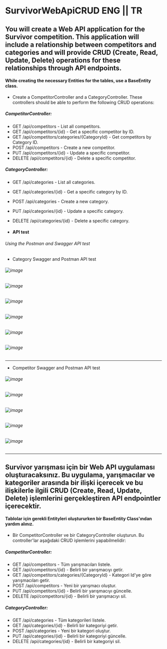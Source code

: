 # SurvivorWebApiCRUD ENG || TR 

## You will create a Web API application for the Survivor competition. This application will include a relationship between competitors and categories and will provide CRUD (Create, Read, Update, Delete) operations for these relationships through API endpoints.
#### While creating the necessary Entities for the tables, use a BaseEntity class.
- Create a CompetitorController and a CategoryController. These controllers should be able to perform the following CRUD operations:
##### CompetitorController:

- GET /api/competitors - List all competitors.
- GET /api/competitors/{id} - Get a specific competitor by ID.
- GET /api/competitors/categories/{CategoryId} - Get competitors by Category ID.
- POST /api/competitors - Create a new competitor.
- PUT /api/competitors/{id} - Update a specific competitor.
- DELETE /api/competitors/{id} - Delete a specific competitor.
  
##### CategoryController:

- GET /api/categories - List all categories.
- GET /api/categories/{id} - Get a specific category by ID.
- POST /api/categories - Create a new category.
- PUT /api/categories/{id} - Update a specific category.
- DELETE /api/categories/{id} - Delete a specific category.

- #### API test
###### Using the Postman and Swagger API test
- Category Swagger and Postman API test
###### ![image](https://github.com/user-attachments/assets/36c82d23-c3cd-47f7-a2fa-0b70e298c656)
###### ![image](https://github.com/user-attachments/assets/2f82f4df-d1f8-4b1b-a13d-dd0dc96d1eef)
###### ![image](https://github.com/user-attachments/assets/aa7df85b-eaf4-44fd-bbf3-133840b061fc)
###### ![image](https://github.com/user-attachments/assets/abca3d6c-612a-4a5a-bdf6-2831a778ce45)
###### ![image](https://github.com/user-attachments/assets/5642149a-1275-43b5-820e-8d134f133ab4)
###### ![image](https://github.com/user-attachments/assets/8064624b-1b0c-4ff9-865f-c7ab6511555d)
---
- Competitor Swagger and Postman API test 
###### ![image](https://github.com/user-attachments/assets/c97472b8-e802-4f3b-b158-fc37d05ed88c)
###### ![image](https://github.com/user-attachments/assets/08de97a2-7d86-4e90-84a5-dc0f2d0763bb)
###### ![image](https://github.com/user-attachments/assets/c13faa4b-e4ae-48af-9530-134e5d282f98)
###### ![image](https://github.com/user-attachments/assets/110872f2-cb78-4e74-a735-dc9314493c20)
###### ![image](https://github.com/user-attachments/assets/550d83a4-8732-49c4-9a5a-5c69db2d4193)

---
## Survivor yarışması için bir Web API uygulaması oluşturacaksınız. Bu uygulama, yarışmacılar ve kategoriler arasında bir ilişki içerecek ve bu ilişkilerle ilgili CRUD (Create, Read, Update, Delete) işlemlerini gerçekleştiren API endpointler içerecektir.

#### Tablolar için gerekli Entityleri oluştururken bir BaseEntity Class'ından yardım alınız.

- Bir CompetitorController ve bir CategoryController oluşturun. Bu controller'lar aşağıdaki CRUD işlemlerini yapabilmelidir:

##### CompetitorController:
- GET /api/competitors - Tüm yarışmacıları listele.
- GET /api/competitors/{id} - Belirli bir yarışmacıyı getir.
- GET /api/competitors/categories/{CategoryId} - Kategori Id'ye göre yarışmacıları getir.
- POST /api/competitors - Yeni bir yarışmacı oluştur.
- PUT /api/competitors/{id} - Belirli bir yarışmacıyı güncelle.
- DELETE /api/competitors/{id} - Belirli bir yarışmacıyı sil.

##### CategoryController:
- GET /api/categories - Tüm kategorileri listele.
- GET /api/categories/{id} - Belirli bir kategoriyi getir.
- POST /api/categories - Yeni bir kategori oluştur.
- PUT /api/categories/{id} - Belirli bir kategoriyi güncelle.
- DELETE /api/categories/{id} - Belirli bir kategoriyi sil.


